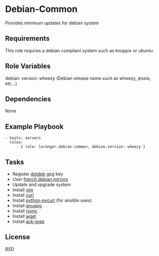 Debian-Common
=============

Provides minimum updates for debian system

Requirements
------------

This role requires a debian compliant system such as knoppix or ubuntu.

Role Variables
--------------

debian:
    version: wheezy (Debian release name such as wheezy, jessie, etc...)

Dependencies
------------

None

Example Playbook
----------------

    - hosts: servers
      roles:
         - { role: loranger.debian-common, debian.version: wheezy }

Tasks
-----

  - Register [dotdeb](http://www.dotdeb.org/) gpg key
  - User [french debian mirrors](ftp://ftp.fr.debian.org/)
  - Update and upgrade system
  - Install [vim](http://www.vim.org/)
  - Install [curl](http://curl.haxx.se/)
  - Install [python-pycurl](http://pycurl.sourceforge.net/) (for ansible uses)
  - Install [gnugpg](http://www.gnupg.org/)
  - Install [rsync](http://rsync.samba.org/)
  - Install [wget](https://www.gnu.org/software/wget/)
  - Install [ack-grep](http://beyondgrep.com/)

License
-------

BSD